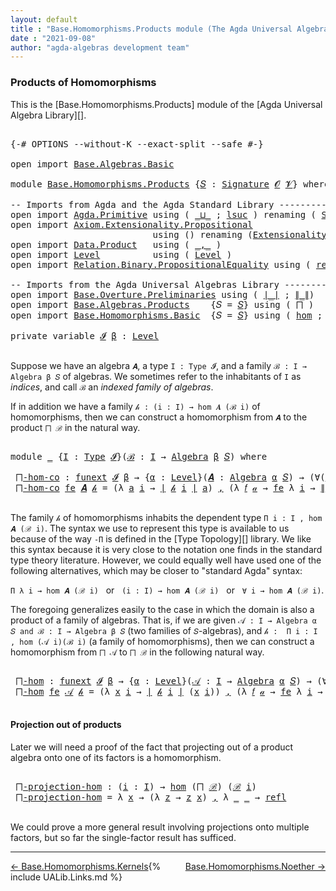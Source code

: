 ```yaml
---
layout: default
title : "Base.Homomorphisms.Products module (The Agda Universal Algebra Library)"
date : "2021-09-08"
author: "agda-algebras development team"
---
```


### <a id="products-of-homomorphisms">Products of Homomorphisms</a>

This is the [Base.Homomorphisms.Products] module of the [Agda Universal Algebra Library][].

<pre class="Agda">

<a id="345" class="Symbol">{-#</a> <a id="349" class="Keyword">OPTIONS</a> <a id="357" class="Pragma">--without-K</a> <a id="369" class="Pragma">--exact-split</a> <a id="383" class="Pragma">--safe</a> <a id="390" class="Symbol">#-}</a>

<a id="395" class="Keyword">open</a> <a id="400" class="Keyword">import</a> <a id="407" href="Base.Algebras.Basic.html" class="Module">Base.Algebras.Basic</a>

<a id="428" class="Keyword">module</a> <a id="435" href="Base.Homomorphisms.Products.html" class="Module">Base.Homomorphisms.Products</a> <a id="463" class="Symbol">{</a><a id="464" href="Base.Homomorphisms.Products.html#464" class="Bound">𝑆</a> <a id="466" class="Symbol">:</a> <a id="468" href="Base.Algebras.Basic.html#3888" class="Function">Signature</a> <a id="478" href="Base.Algebras.Basic.html#1160" class="Generalizable">𝓞</a> <a id="480" href="Base.Algebras.Basic.html#1162" class="Generalizable">𝓥</a><a id="481" class="Symbol">}</a> <a id="483" class="Keyword">where</a>

<a id="490" class="Comment">-- Imports from Agda and the Agda Standard Library --------------------------</a>
<a id="568" class="Keyword">open</a> <a id="573" class="Keyword">import</a> <a id="580" href="Agda.Primitive.html" class="Module">Agda.Primitive</a> <a id="595" class="Keyword">using</a> <a id="601" class="Symbol">(</a> <a id="603" href="Agda.Primitive.html#810" class="Primitive Operator">_⊔_</a> <a id="607" class="Symbol">;</a> <a id="609" href="Agda.Primitive.html#780" class="Primitive">lsuc</a> <a id="614" class="Symbol">)</a> <a id="616" class="Keyword">renaming</a> <a id="625" class="Symbol">(</a> <a id="627" href="Agda.Primitive.html#326" class="Primitive">Set</a> <a id="631" class="Symbol">to</a> <a id="634" class="Primitive">Type</a> <a id="639" class="Symbol">)</a>
<a id="641" class="Keyword">open</a> <a id="646" class="Keyword">import</a> <a id="653" href="Axiom.Extensionality.Propositional.html" class="Module">Axiom.Extensionality.Propositional</a>
                           <a id="715" class="Keyword">using</a> <a id="721" class="Symbol">()</a> <a id="724" class="Keyword">renaming</a> <a id="733" class="Symbol">(</a><a id="734" href="Axiom.Extensionality.Propositional.html#741" class="Function">Extensionality</a> <a id="749" class="Symbol">to</a> <a id="752" class="Function">funext</a><a id="758" class="Symbol">)</a>
<a id="760" class="Keyword">open</a> <a id="765" class="Keyword">import</a> <a id="772" href="Data.Product.html" class="Module">Data.Product</a>   <a id="787" class="Keyword">using</a> <a id="793" class="Symbol">(</a> <a id="795" href="Agda.Builtin.Sigma.html#236" class="InductiveConstructor Operator">_,_</a> <a id="799" class="Symbol">)</a>
<a id="801" class="Keyword">open</a> <a id="806" class="Keyword">import</a> <a id="813" href="Level.html" class="Module">Level</a>          <a id="828" class="Keyword">using</a> <a id="834" class="Symbol">(</a> <a id="836" href="Agda.Primitive.html#597" class="Postulate">Level</a> <a id="842" class="Symbol">)</a>
<a id="844" class="Keyword">open</a> <a id="849" class="Keyword">import</a> <a id="856" href="Relation.Binary.PropositionalEquality.html" class="Module">Relation.Binary.PropositionalEquality</a> <a id="894" class="Keyword">using</a> <a id="900" class="Symbol">(</a> <a id="902" href="Agda.Builtin.Equality.html#208" class="InductiveConstructor">refl</a> <a id="907" class="Symbol">)</a>

<a id="910" class="Comment">-- Imports from the Agda Universal Algebras Library ----------------------</a>
<a id="985" class="Keyword">open</a> <a id="990" class="Keyword">import</a> <a id="997" href="Base.Overture.Preliminaries.html" class="Module">Base.Overture.Preliminaries</a> <a id="1025" class="Keyword">using</a> <a id="1031" class="Symbol">(</a> <a id="1033" href="Base.Overture.Preliminaries.html#4402" class="Function Operator">∣_∣</a> <a id="1037" class="Symbol">;</a> <a id="1039" href="Base.Overture.Preliminaries.html#4440" class="Function Operator">∥_∥</a><a id="1042" class="Symbol">)</a>
<a id="1044" class="Keyword">open</a> <a id="1049" class="Keyword">import</a> <a id="1056" href="Base.Algebras.Products.html" class="Module">Base.Algebras.Products</a>    <a id="1082" class="Symbol">{</a><a id="1083" class="Argument">𝑆</a> <a id="1085" class="Symbol">=</a> <a id="1087" href="Base.Homomorphisms.Products.html#464" class="Bound">𝑆</a><a id="1088" class="Symbol">}</a> <a id="1090" class="Keyword">using</a> <a id="1096" class="Symbol">(</a> <a id="1098" href="Base.Algebras.Products.html#1899" class="Function">⨅</a> <a id="1100" class="Symbol">)</a>
<a id="1102" class="Keyword">open</a> <a id="1107" class="Keyword">import</a> <a id="1114" href="Base.Homomorphisms.Basic.html" class="Module">Base.Homomorphisms.Basic</a>  <a id="1140" class="Symbol">{</a><a id="1141" class="Argument">𝑆</a> <a id="1143" class="Symbol">=</a> <a id="1145" href="Base.Homomorphisms.Products.html#464" class="Bound">𝑆</a><a id="1146" class="Symbol">}</a> <a id="1148" class="Keyword">using</a> <a id="1154" class="Symbol">(</a> <a id="1156" href="Base.Homomorphisms.Basic.html#2682" class="Function">hom</a> <a id="1160" class="Symbol">;</a> <a id="1162" href="Base.Homomorphisms.Basic.html#4326" class="Function">epi</a> <a id="1166" class="Symbol">)</a>

<a id="1169" class="Keyword">private</a> <a id="1177" class="Keyword">variable</a> <a id="1186" href="Base.Homomorphisms.Products.html#1186" class="Generalizable">𝓘</a> <a id="1188" href="Base.Homomorphisms.Products.html#1188" class="Generalizable">β</a> <a id="1190" class="Symbol">:</a> <a id="1192" href="Agda.Primitive.html#597" class="Postulate">Level</a>

</pre>


Suppose we have an algebra `𝑨`, a type `I : Type 𝓘`, and a family `ℬ : I → Algebra β 𝑆` of algebras.  We sometimes refer to the inhabitants of `I` as *indices*, and call `ℬ` an *indexed family of algebras*.

If in addition we have a family `𝒽 : (i : I) → hom 𝑨 (ℬ i)` of homomorphisms, then we can construct a homomorphism from `𝑨` to the product `⨅ ℬ` in the natural way.

<pre class="Agda">

<a id="1600" class="Keyword">module</a> <a id="1607" href="Base.Homomorphisms.Products.html#1607" class="Module">_</a> <a id="1609" class="Symbol">{</a><a id="1610" href="Base.Homomorphisms.Products.html#1610" class="Bound">I</a> <a id="1612" class="Symbol">:</a> <a id="1614" href="Base.Homomorphisms.Products.html#634" class="Primitive">Type</a> <a id="1619" href="Base.Homomorphisms.Products.html#1186" class="Generalizable">𝓘</a><a id="1620" class="Symbol">}(</a><a id="1622" href="Base.Homomorphisms.Products.html#1622" class="Bound">ℬ</a> <a id="1624" class="Symbol">:</a> <a id="1626" href="Base.Homomorphisms.Products.html#1610" class="Bound">I</a> <a id="1628" class="Symbol">→</a> <a id="1630" href="Base.Algebras.Basic.html#6257" class="Function">Algebra</a> <a id="1638" href="Base.Homomorphisms.Products.html#1188" class="Generalizable">β</a> <a id="1640" href="Base.Homomorphisms.Products.html#464" class="Bound">𝑆</a><a id="1641" class="Symbol">)</a> <a id="1643" class="Keyword">where</a>

 <a id="1651" href="Base.Homomorphisms.Products.html#1651" class="Function">⨅-hom-co</a> <a id="1660" class="Symbol">:</a> <a id="1662" href="Base.Homomorphisms.Products.html#752" class="Function">funext</a> <a id="1669" href="Base.Homomorphisms.Products.html#1619" class="Bound">𝓘</a> <a id="1671" href="Base.Homomorphisms.Products.html#1638" class="Bound">β</a> <a id="1673" class="Symbol">→</a> <a id="1675" class="Symbol">{</a><a id="1676" href="Base.Homomorphisms.Products.html#1676" class="Bound">α</a> <a id="1678" class="Symbol">:</a> <a id="1680" href="Agda.Primitive.html#597" class="Postulate">Level</a><a id="1685" class="Symbol">}(</a><a id="1687" href="Base.Homomorphisms.Products.html#1687" class="Bound">𝑨</a> <a id="1689" class="Symbol">:</a> <a id="1691" href="Base.Algebras.Basic.html#6257" class="Function">Algebra</a> <a id="1699" href="Base.Homomorphisms.Products.html#1676" class="Bound">α</a> <a id="1701" href="Base.Homomorphisms.Products.html#464" class="Bound">𝑆</a><a id="1702" class="Symbol">)</a> <a id="1704" class="Symbol">→</a> <a id="1706" class="Symbol">(∀(</a><a id="1709" href="Base.Homomorphisms.Products.html#1709" class="Bound">i</a> <a id="1711" class="Symbol">:</a> <a id="1713" href="Base.Homomorphisms.Products.html#1610" class="Bound">I</a><a id="1714" class="Symbol">)</a> <a id="1716" class="Symbol">→</a> <a id="1718" href="Base.Homomorphisms.Basic.html#2682" class="Function">hom</a> <a id="1722" href="Base.Homomorphisms.Products.html#1687" class="Bound">𝑨</a> <a id="1724" class="Symbol">(</a><a id="1725" href="Base.Homomorphisms.Products.html#1622" class="Bound">ℬ</a> <a id="1727" href="Base.Homomorphisms.Products.html#1709" class="Bound">i</a><a id="1728" class="Symbol">))</a> <a id="1731" class="Symbol">→</a> <a id="1733" href="Base.Homomorphisms.Basic.html#2682" class="Function">hom</a> <a id="1737" href="Base.Homomorphisms.Products.html#1687" class="Bound">𝑨</a> <a id="1739" class="Symbol">(</a><a id="1740" href="Base.Algebras.Products.html#1899" class="Function">⨅</a> <a id="1742" href="Base.Homomorphisms.Products.html#1622" class="Bound">ℬ</a><a id="1743" class="Symbol">)</a>
 <a id="1746" href="Base.Homomorphisms.Products.html#1651" class="Function">⨅-hom-co</a> <a id="1755" href="Base.Homomorphisms.Products.html#1755" class="Bound">fe</a> <a id="1758" href="Base.Homomorphisms.Products.html#1758" class="Bound">𝑨</a> <a id="1760" href="Base.Homomorphisms.Products.html#1760" class="Bound">𝒽</a> <a id="1762" class="Symbol">=</a> <a id="1764" class="Symbol">(λ</a> <a id="1767" href="Base.Homomorphisms.Products.html#1767" class="Bound">a</a> <a id="1769" href="Base.Homomorphisms.Products.html#1769" class="Bound">i</a> <a id="1771" class="Symbol">→</a> <a id="1773" href="Base.Overture.Preliminaries.html#4402" class="Function Operator">∣</a> <a id="1775" href="Base.Homomorphisms.Products.html#1760" class="Bound">𝒽</a> <a id="1777" href="Base.Homomorphisms.Products.html#1769" class="Bound">i</a> <a id="1779" href="Base.Overture.Preliminaries.html#4402" class="Function Operator">∣</a> <a id="1781" href="Base.Homomorphisms.Products.html#1767" class="Bound">a</a><a id="1782" class="Symbol">)</a> <a id="1784" href="Agda.Builtin.Sigma.html#236" class="InductiveConstructor Operator">,</a> <a id="1786" class="Symbol">(λ</a> <a id="1789" href="Base.Homomorphisms.Products.html#1789" class="Bound">𝑓</a> <a id="1791" href="Base.Homomorphisms.Products.html#1791" class="Bound">𝒶</a> <a id="1793" class="Symbol">→</a> <a id="1795" href="Base.Homomorphisms.Products.html#1755" class="Bound">fe</a> <a id="1798" class="Symbol">λ</a> <a id="1800" href="Base.Homomorphisms.Products.html#1800" class="Bound">i</a> <a id="1802" class="Symbol">→</a> <a id="1804" href="Base.Overture.Preliminaries.html#4440" class="Function Operator">∥</a> <a id="1806" href="Base.Homomorphisms.Products.html#1760" class="Bound">𝒽</a> <a id="1808" href="Base.Homomorphisms.Products.html#1800" class="Bound">i</a> <a id="1810" href="Base.Overture.Preliminaries.html#4440" class="Function Operator">∥</a> <a id="1812" href="Base.Homomorphisms.Products.html#1789" class="Bound">𝑓</a> <a id="1814" href="Base.Homomorphisms.Products.html#1791" class="Bound">𝒶</a><a id="1815" class="Symbol">)</a>

</pre>

The family `𝒽` of homomorphisms inhabits the dependent type `Π i ꞉ I , hom 𝑨 (ℬ i)`.  The syntax we use to represent this type is available to us because of the way `-Π` is defined in the [Type Topology][] library.  We like this syntax because it is very close to the notation one finds in the standard type theory literature.  However,
we could equally well have used one of the following alternatives, which may be closer to "standard Agda" syntax:

`Π λ i → hom 𝑨 (ℬ i)` &nbsp; or &nbsp; `(i : I) → hom 𝑨 (ℬ i)` &nbsp; or &nbsp; `∀ i → hom 𝑨 (ℬ i)`.

The foregoing generalizes easily to the case in which the domain is also a product of a family of algebras. That is, if we are given `𝒜 : I → Algebra α 𝑆 and ℬ : I → Algebra β 𝑆` (two families of `𝑆`-algebras), and `𝒽 :  Π i ꞉ I , hom (𝒜 i)(ℬ i)` (a family of homomorphisms), then we can construct a homomorphism from `⨅ 𝒜` to `⨅ ℬ` in the following natural way.

<pre class="Agda">

 <a id="2763" href="Base.Homomorphisms.Products.html#2763" class="Function">⨅-hom</a> <a id="2769" class="Symbol">:</a> <a id="2771" href="Base.Homomorphisms.Products.html#752" class="Function">funext</a> <a id="2778" href="Base.Homomorphisms.Products.html#1619" class="Bound">𝓘</a> <a id="2780" href="Base.Homomorphisms.Products.html#1638" class="Bound">β</a> <a id="2782" class="Symbol">→</a> <a id="2784" class="Symbol">{</a><a id="2785" href="Base.Homomorphisms.Products.html#2785" class="Bound">α</a> <a id="2787" class="Symbol">:</a> <a id="2789" href="Agda.Primitive.html#597" class="Postulate">Level</a><a id="2794" class="Symbol">}(</a><a id="2796" href="Base.Homomorphisms.Products.html#2796" class="Bound">𝒜</a> <a id="2798" class="Symbol">:</a> <a id="2800" href="Base.Homomorphisms.Products.html#1610" class="Bound">I</a> <a id="2802" class="Symbol">→</a> <a id="2804" href="Base.Algebras.Basic.html#6257" class="Function">Algebra</a> <a id="2812" href="Base.Homomorphisms.Products.html#2785" class="Bound">α</a> <a id="2814" href="Base.Homomorphisms.Products.html#464" class="Bound">𝑆</a><a id="2815" class="Symbol">)</a> <a id="2817" class="Symbol">→</a> <a id="2819" class="Symbol">(∀</a> <a id="2822" class="Symbol">(</a><a id="2823" href="Base.Homomorphisms.Products.html#2823" class="Bound">i</a> <a id="2825" class="Symbol">:</a> <a id="2827" href="Base.Homomorphisms.Products.html#1610" class="Bound">I</a><a id="2828" class="Symbol">)</a> <a id="2830" class="Symbol">→</a> <a id="2832" href="Base.Homomorphisms.Basic.html#2682" class="Function">hom</a> <a id="2836" class="Symbol">(</a><a id="2837" href="Base.Homomorphisms.Products.html#2796" class="Bound">𝒜</a> <a id="2839" href="Base.Homomorphisms.Products.html#2823" class="Bound">i</a><a id="2840" class="Symbol">)</a> <a id="2842" class="Symbol">(</a><a id="2843" href="Base.Homomorphisms.Products.html#1622" class="Bound">ℬ</a> <a id="2845" href="Base.Homomorphisms.Products.html#2823" class="Bound">i</a><a id="2846" class="Symbol">))</a> <a id="2849" class="Symbol">→</a> <a id="2851" href="Base.Homomorphisms.Basic.html#2682" class="Function">hom</a> <a id="2855" class="Symbol">(</a><a id="2856" href="Base.Algebras.Products.html#1899" class="Function">⨅</a> <a id="2858" href="Base.Homomorphisms.Products.html#2796" class="Bound">𝒜</a><a id="2859" class="Symbol">)(</a><a id="2861" href="Base.Algebras.Products.html#1899" class="Function">⨅</a> <a id="2863" href="Base.Homomorphisms.Products.html#1622" class="Bound">ℬ</a><a id="2864" class="Symbol">)</a>
 <a id="2867" href="Base.Homomorphisms.Products.html#2763" class="Function">⨅-hom</a> <a id="2873" href="Base.Homomorphisms.Products.html#2873" class="Bound">fe</a> <a id="2876" href="Base.Homomorphisms.Products.html#2876" class="Bound">𝒜</a> <a id="2878" href="Base.Homomorphisms.Products.html#2878" class="Bound">𝒽</a> <a id="2880" class="Symbol">=</a> <a id="2882" class="Symbol">(λ</a> <a id="2885" href="Base.Homomorphisms.Products.html#2885" class="Bound">x</a> <a id="2887" href="Base.Homomorphisms.Products.html#2887" class="Bound">i</a> <a id="2889" class="Symbol">→</a> <a id="2891" href="Base.Overture.Preliminaries.html#4402" class="Function Operator">∣</a> <a id="2893" href="Base.Homomorphisms.Products.html#2878" class="Bound">𝒽</a> <a id="2895" href="Base.Homomorphisms.Products.html#2887" class="Bound">i</a> <a id="2897" href="Base.Overture.Preliminaries.html#4402" class="Function Operator">∣</a> <a id="2899" class="Symbol">(</a><a id="2900" href="Base.Homomorphisms.Products.html#2885" class="Bound">x</a> <a id="2902" href="Base.Homomorphisms.Products.html#2887" class="Bound">i</a><a id="2903" class="Symbol">))</a> <a id="2906" href="Agda.Builtin.Sigma.html#236" class="InductiveConstructor Operator">,</a> <a id="2908" class="Symbol">(λ</a> <a id="2911" href="Base.Homomorphisms.Products.html#2911" class="Bound">𝑓</a> <a id="2913" href="Base.Homomorphisms.Products.html#2913" class="Bound">𝒶</a> <a id="2915" class="Symbol">→</a> <a id="2917" href="Base.Homomorphisms.Products.html#2873" class="Bound">fe</a> <a id="2920" class="Symbol">λ</a> <a id="2922" href="Base.Homomorphisms.Products.html#2922" class="Bound">i</a> <a id="2924" class="Symbol">→</a> <a id="2926" href="Base.Overture.Preliminaries.html#4440" class="Function Operator">∥</a> <a id="2928" href="Base.Homomorphisms.Products.html#2878" class="Bound">𝒽</a> <a id="2930" href="Base.Homomorphisms.Products.html#2922" class="Bound">i</a> <a id="2932" href="Base.Overture.Preliminaries.html#4440" class="Function Operator">∥</a> <a id="2934" href="Base.Homomorphisms.Products.html#2911" class="Bound">𝑓</a> <a id="2936" class="Symbol">(λ</a> <a id="2939" href="Base.Homomorphisms.Products.html#2939" class="Bound">x</a> <a id="2941" class="Symbol">→</a> <a id="2943" href="Base.Homomorphisms.Products.html#2913" class="Bound">𝒶</a> <a id="2945" href="Base.Homomorphisms.Products.html#2939" class="Bound">x</a> <a id="2947" href="Base.Homomorphisms.Products.html#2922" class="Bound">i</a><a id="2948" class="Symbol">))</a>

</pre>


#### <a id="projections-out-of-products">Projection out of products</a>

Later we will need a proof of the fact that projecting out of a product algebra onto one of its factors is a homomorphism.

<pre class="Agda">

 <a id="3177" href="Base.Homomorphisms.Products.html#3177" class="Function">⨅-projection-hom</a> <a id="3194" class="Symbol">:</a> <a id="3196" class="Symbol">(</a><a id="3197" href="Base.Homomorphisms.Products.html#3197" class="Bound">i</a> <a id="3199" class="Symbol">:</a> <a id="3201" href="Base.Homomorphisms.Products.html#1610" class="Bound">I</a><a id="3202" class="Symbol">)</a> <a id="3204" class="Symbol">→</a> <a id="3206" href="Base.Homomorphisms.Basic.html#2682" class="Function">hom</a> <a id="3210" class="Symbol">(</a><a id="3211" href="Base.Algebras.Products.html#1899" class="Function">⨅</a> <a id="3213" href="Base.Homomorphisms.Products.html#1622" class="Bound">ℬ</a><a id="3214" class="Symbol">)</a> <a id="3216" class="Symbol">(</a><a id="3217" href="Base.Homomorphisms.Products.html#1622" class="Bound">ℬ</a> <a id="3219" href="Base.Homomorphisms.Products.html#3197" class="Bound">i</a><a id="3220" class="Symbol">)</a>
 <a id="3223" href="Base.Homomorphisms.Products.html#3177" class="Function">⨅-projection-hom</a> <a id="3240" class="Symbol">=</a> <a id="3242" class="Symbol">λ</a> <a id="3244" href="Base.Homomorphisms.Products.html#3244" class="Bound">x</a> <a id="3246" class="Symbol">→</a> <a id="3248" class="Symbol">(λ</a> <a id="3251" href="Base.Homomorphisms.Products.html#3251" class="Bound">z</a> <a id="3253" class="Symbol">→</a> <a id="3255" href="Base.Homomorphisms.Products.html#3251" class="Bound">z</a> <a id="3257" href="Base.Homomorphisms.Products.html#3244" class="Bound">x</a><a id="3258" class="Symbol">)</a> <a id="3260" href="Agda.Builtin.Sigma.html#236" class="InductiveConstructor Operator">,</a> <a id="3262" class="Symbol">λ</a> <a id="3264" href="Base.Homomorphisms.Products.html#3264" class="Bound">_</a> <a id="3266" href="Base.Homomorphisms.Products.html#3266" class="Bound">_</a> <a id="3268" class="Symbol">→</a> <a id="3270" href="Agda.Builtin.Equality.html#208" class="InductiveConstructor">refl</a>

</pre>

We could prove a more general result involving projections onto multiple factors, but so far the single-factor result has sufficed.

---------------------------------

<span style="float:left;">[← Base.Homomorphisms.Kernels](Base.Homomorphisms.Kernels.html)</span>
<span style="float:right;">[Base.Homomorphisms.Noether →](Base.Homomorphisms.Noether.html)</span>

{% include UALib.Links.md %}
